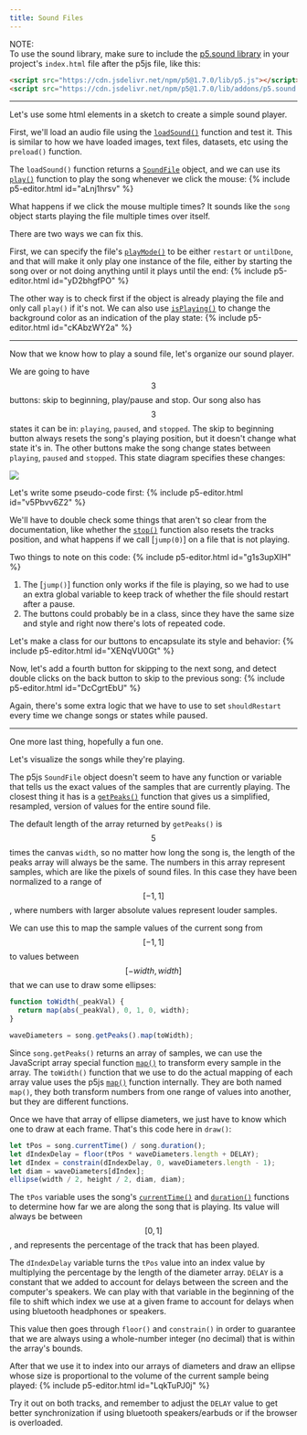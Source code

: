 ```yaml
---
title: Sound Files
---
```

NOTE:  
To use the sound library, make sure to include the [p5.sound library](https://p5js.org/reference/#/libraries/p5.sound) in your project's `index.html` file after the p5js file, like this:

```html
<script src="https://cdn.jsdelivr.net/npm/p5@1.7.0/lib/p5.js"></script>
<script src="https://cdn.jsdelivr.net/npm/p5@1.7.0/lib/addons/p5.sound.js"></script>
```

---
Let's use some html elements in a sketch to create a simple sound player.

First, we'll load an audio file using the [`loadSound()`](https://p5js.org/reference/#/p5/loadSound) function and test it. This is similar to how we have loaded images, text files, datasets, etc using the `preload()` function.

The `loadSound()` function returns a [`SoundFile`](https://p5js.org/reference/#/p5.SoundFile) object, and we can use its [`play()`](https://p5js.org/reference/#/p5.SoundFile/play) function to play the song whenever we click the mouse:
{% include p5-editor.html id="aLnj1hrsv" %}

What happens if we click the mouse multiple times? It sounds like the `song` object starts playing the file multiple times over itself.

There are two ways we can fix this.

First, we can specify the file's [`playMode()`](https://p5js.org/reference/#/p5.SoundFile/playMode) to be either `restart` or `untilDone`, and that will make it only play one instance of the file, either by starting the song over or not doing anything until it plays until the end:
{% include p5-editor.html id="yD2bhgfPO" %}

The other way is to check first if the object is already playing the file and only call `play()` if it's not. We can also use [`isPlaying()`](https://p5js.org/reference/#/p5.SoundFile/isPlaying) to change the background color as an indication of the play state:
{% include p5-editor.html id="cKAbzWY2a" %}

---
Now that we know how to play a sound file, let's organize our sound player.

We are going to have $$3$$ buttons: skip to beginning, play/pause and stop. Our song also has $$3$$ states it can be in: `playing`, `paused`, and `stopped`. The skip to beginning button always resets the song's playing position, but it doesn't change what state it's in. The other buttons make the song change states between `playing`, `paused` and `stopped`. This state diagram specifies these changes:

<div class="scaled-images s75">
  <img src = "{{ site.baseurl }}/assets/tutorials/sound-files-00.jpg"/>
</div>

Let's write some pseudo-code first:
{% include p5-editor.html id="v5Pbvv6Z2" %}

We'll have to double check some things that aren't so clear from the documentation, like whether the [`stop()`](https://p5js.org/reference/#/p5.SoundFile/stop) function also resets the tracks position, and what happens if we call [`jump(0)`] on a file that is not playing.

Two things to note on this code:
{% include p5-editor.html id="g1s3upXIH" %}

1. The [`jump()`] function only works if the file is playing, so we had to use an extra global variable to keep track of whether the file should restart after a pause.
2. The buttons could probably be in a class, since they have the same size and style and right now there's lots of repeated code.

Let's make a class for our buttons to encapsulate its style and behavior:
{% include p5-editor.html id="XENqVU0Gt" %}

Now, let's add a fourth button for skipping to the next song, and detect double clicks on the back button to skip to the previous song:
{% include p5-editor.html id="DcCgrtEbU" %}

Again, there's some extra logic that we have to use to set `shouldRestart` every time we change songs or states while paused.

---
One more last thing, hopefully a fun one.

Let's visualize the songs while they're playing.

The p5js `SoundFile` object doesn't seem to have any function or variable that tells us the exact values of the samples that are currently playing. The closest thing it has is a [`getPeaks()`](https://p5js.org/reference/#/p5.SoundFile/getPeaks) function that gives us a simplified, resampled, version of values for the entire sound file.

The default length of the array returned by `getPeaks()` is $$5$$ times the canvas `width`, so no matter how long the song is, the length of the peaks array will always be the same. The numbers in this array represent samples, which are like the pixels of sound files. In this case they have been normalized to a range of $$[-1, 1]$$, where numbers with larger absolute values represent louder samples.

We can use this to map the sample values of the current song from $$[-1, 1]$$ to values between $$[-width, width]$$ that we can use to draw some ellipses:
```js
function toWidth(_peakVal) {
  return map(abs(_peakVal), 0, 1, 0, width);
}

waveDiameters = song.getPeaks().map(toWidth);
```

Since `song.getPeaks()` returns an array of samples, we can use the JavaScript array special function [`map()`](https://developer.mozilla.org/en-US/docs/Web/JavaScript/Reference/Global_Objects/Array/map) to transform every sample in the array. The `toWidth()` function that we use to do the actual mapping of each array value uses the p5js [`map()`](https://p5js.org/reference/#/p5/map) function internally. They are both named `map()`, they both transform numbers from one range of values into another, but they are different functions.

Once we have that array of ellipse diameters, we just have to know which one to draw at each frame. That's this code here in `draw()`:
```js
let tPos = song.currentTime() / song.duration();
let dIndexDelay = floor(tPos * waveDiameters.length + DELAY);
let dIndex = constrain(dIndexDelay, 0, waveDiameters.length - 1);
let diam = waveDiameters[dIndex];
ellipse(width / 2, height / 2, diam, diam);
```

The `tPos` variable uses the song's [`currentTime()`](https://p5js.org/reference/#/p5.SoundFile/currentTime) and [`duration()`](https://p5js.org/reference/#/p5.SoundFile/duration) functions to determine how far we are along the song that is playing. Its value will always be between $$[0, 1]$$, and represents the percentage of the track that has been played.

The `dIndexDelay` variable turns the `tPos` value into an index value by multiplying the percentage by the length of the diameter array. `DELAY` is a constant that we added to account for delays between the screen and the computer's speakers. We can play with that variable in the beginning of the file to shift which index we use at a given frame to account for delays when using bluetooth headphones or speakers.

This value then goes through `floor()` and `constrain()` in order to guarantee that we are always using a whole-number integer (no decimal) that is within the array's bounds.

After that we use it to index into our arrays of diameters and draw an ellipse whose size is proportional to the volume of the current sample being played:
{% include p5-editor.html id="LqkTuPJ0j" %}

Try it out on both tracks, and remember to adjust the `DELAY` value to get better synchronization if using bluetooth speakers/earbuds or if the browser is overloaded.
